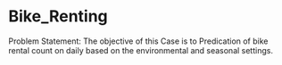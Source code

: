 # Bike_Renting
Problem Statement: The objective of this Case is to Predication of bike rental count on daily based on the environmental and seasonal settings.
